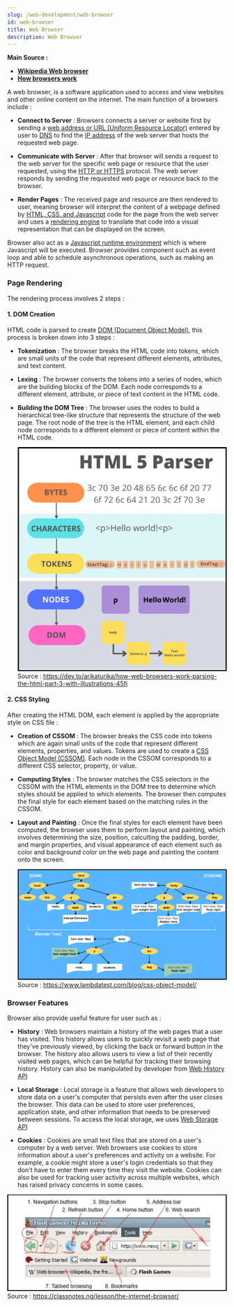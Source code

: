 ```yaml
---
slug: /web-development/web-browser
id: web-browser
title: Web Browser
description: Web Browser
---
```


**Main Source :**

- **[Wikipedia Web browser](https://en.wikipedia.org/wiki/Web_browser)**
- **[How browsers work](https://youtu.be/0IsQqJ7pwhw)**

A web browser, is a software application used to access and view websites and other online content on the internet. The main function of a browsers include :

- **Connect to Server** : Browsers connects a server or website first by sending a [web address or URL (Uniform Resource Locator)](/web-development/web-url) entered by user to [DNS](/computer-networking/dns) to find the [IP address](/computer-networking/ip-address) of the web server that hosts the requested web page.

- **Communicate with Server** : After that browser will sends a request to the web server for the specific web page or resource that the user requested, using the [HTTP or HTTPS](/computer-networking/http-and-https) protocol. The web server responds by sending the requested web page or resource back to the browser.

- **Render Pages** : The received page and resource are then rendered to user, meaning browser will interpret the content of a webpage defined by [HTML, CSS, and Javascript](/web-development/html-css-javascript) code for the page from the web server and uses a [rendering engine](/web-development/javascript#v8-javascript-engine) to translate that code into a visual representation that can be displayed on the screen.

Browser also act as a [Javascript runtime environment](/web-development/javascript#javascript-run-time-environment) which is where Javascript will be executed. Browser provides component such as event loop and able to schedule asynchronous operations, such as making an HTTP request.

### Page Rendering

The rendering process involves 2 steps :

#### 1. DOM Creation

HTML code is parsed to create [DOM (Document Object Model)](/web-development/html-dom), this process is broken down into 3 steps :

- **Tokenization** : The browser breaks the HTML code into tokens, which are small units of the code that represent different elements, attributes, and text content.

- **Lexing** : The browser converts the tokens into a series of nodes, which are the building blocks of the DOM. Each node corresponds to a different element, attribute, or piece of text content in the HTML code.

- **Building the DOM Tree** : The browser uses the nodes to build a hierarchical tree-like structure that represents the structure of the web page. The root node of the tree is the HTML element, and each child node corresponds to a different element or piece of content within the HTML code.

  ![HTML parsing process including ](./html-parsing.png)  
  Source : https://dev.to/arikaturika/how-web-browsers-work-parsing-the-html-part-3-with-illustrations-45fi

#### 2. CSS Styling

After creating the HTML DOM, each element is applied by the appropriate style on CSS file :

- **Creation of CSSOM** : The browser breaks the CSS code into tokens which are again small units of the code that represent different elements, properties, and values. Tokens are used to create a [CSS Object Model (CSSOM)](/web-development/css#cssom). Each node in the CSSOM corresponds to a different CSS selector, property, or value.

- **Computing Styles** : The browser matches the CSS selectors in the CSSOM with the HTML elements in the DOM tree to determine which styles should be applied to which elements. The browser then computes the final style for each element based on the matching rules in the CSSOM.

- **Layout and Painting** : Once the final styles for each element have been computed, the browser uses them to perform layout and painting, which involves determining the size, position, calculting the padding, border, and margin properties, and visual appearance of each element such as color and background color on the web page and painting the content onto the screen.

  ![Render tree combining DOM and CSSOM](./render-tree.png)
  Source : https://www.lambdatest.com/blog/css-object-model/

### Browser Features

Browser also provide useful feature for user such as :

- **History** : Web browsers maintain a history of the web pages that a user has visited. This history allows users to quickly revisit a web page that they've previously viewed, by clicking the back or forward button in the browser. The history also allows users to view a list of their recently visited web pages, which can be helpful for tracking their browsing history.
  History can also be manipulated by developer from [Web History API](https://www.w3schools.com/js/js_api_history.asp)

- **Local Storage** : Local storage is a feature that allows web developers to store data on a user's computer that persists even after the user closes the browser. This data can be used to store user preferences, application state, and other information that needs to be preserved between sessions. To access the local storage, we uses [Web Storage API](https://www.w3schools.com/js/js_api_web_storage.asp)

- **Cookies** : Cookies are small text files that are stored on a user's computer by a web server. Web browsers use cookies to store information about a user's preferences and activity on a website. For example, a cookie might store a user's login credentials so that they don't have to enter them every time they visit the website. Cookies can also be used for tracking user activity across multiple websites, which has raised privacy concerns in some cases.

![Browser features such as navigation, web search, refresh button, bookmarks, address bar](./browser-features.png)  
Source : https://classnotes.ng/lesson/the-internet-browser/
